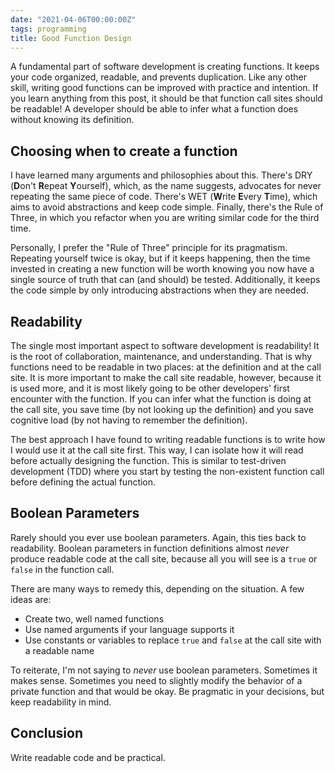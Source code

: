 ```yaml
---
date: "2021-04-06T00:00:00Z"
tags: programming
title: Good Function Design
---
```

A fundamental part of software development is creating functions. It
keeps your code organized, readable, and prevents duplication. Like
any other skill, writing good functions can be improved with practice
and intention. If you learn anything from this post, it should be that
function call sites should be readable! A developer should be able to
infer what a function does without knowing its definition.

## Choosing when to create a function
I have learned many arguments and philosophies about this. There's DRY
(**D**on't **R**epeat **Y**ourself), which, as the name suggests,
advocates for never repeating the same piece of code. There's WET
(**W**rite **E**very **T**ime), which aims to avoid abstractions and
keep code simple. Finally, there's the Rule of Three, in which you
refactor when you are writing similar code for the third time.

Personally, I prefer the "Rule of Three" principle for its pragmatism.
Repeating yourself twice is okay, but if it keeps happening, then the time
invested in creating a new function will be worth knowing you now have a
single source of truth that can (and should) be tested. Additionally, it
keeps the code simple by only introducing abstractions when they are needed.

## Readability
The single most important aspect to software development is
readability! It is the root of collaboration, maintenance, and
understanding. That is why functions need to be readable in two places:
at the definition and at the call site. It is more important to make
the call site readable, however, because it is used more, and it is
most likely going to be other developers' first encounter with the
function. If you can infer what the function is doing at the call site,
you save time (by not looking up the definition) and you save cognitive
load (by not having to remember the definition).

The best approach I have found to writing readable functions is to write
how I would use it at the call site first. This way, I can isolate how
it will read before actually designing the function. This is similar to
test-driven development (TDD) where you start by testing the non-existent
function call before defining the actual function.

## Boolean Parameters
Rarely should you ever use boolean parameters. Again, this ties back to
readability. Boolean parameters in function definitions almost *never*
produce readable code at the call site, because all you will see is a
`true` or `false` in the function call.

There are many ways to remedy this, depending on the situation. A few
ideas are:

* Create two, well named functions
* Use named arguments if your language supports it
* Use constants or variables to replace `true` and `false` at the call
  site with a readable name

To reiterate, I'm not saying to *never* use boolean parameters. Sometimes
it makes sense. Sometimes you need to slightly modify the behavior of
a private function and that would be okay. Be pragmatic in your decisions,
but keep readability in mind.

## Conclusion
Write readable code and be practical.
